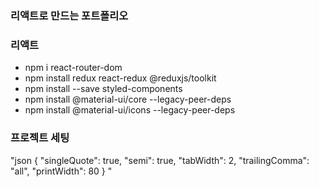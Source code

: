 ### 리액트로 만드는 포트폴리오

### 리액트

- npm i react-router-dom
- npm install redux react-redux @reduxjs/toolkit
- npm install --save styled-components
- npm install @material-ui/core --legacy-peer-deps
- npm install @material-ui/icons --legacy-peer-deps

### 프로젝트 세팅

"json
{
"singleQuote": true,
"semi": true,
"tabWidth": 2,
"trailingComma": "all",
"printWidth": 80
}
"
